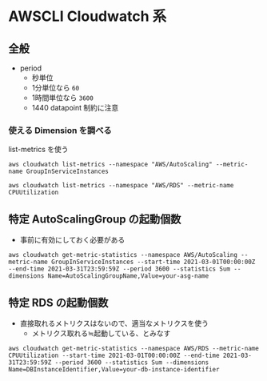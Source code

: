 # AWSCLI Cloudwatch 系

## 全般
- period
    - 秒単位
    - 1分単位なら `60`
    - 1時間単位なら `3600`
    - 1440 datapoint 制約に注意

### 使える Dimension を調べる
list-metrics を使う

```
aws cloudwatch list-metrics --namespace "AWS/AutoScaling" --metric-name GroupInServiceInstances

aws cloudwatch list-metrics --namespace "AWS/RDS" --metric-name CPUUtilization
```

## 特定 AutoScalingGroup の起動個数
- 事前に有効にしておく必要がある

```
aws cloudwatch get-metric-statistics --namespace AWS/AutoScaling --metric-name GroupInServiceInstances --start-time 2021-03-01T00:00:00Z --end-time 2021-03-31T23:59:59Z --period 3600 --statistics Sum --dimensions Name=AutoScalingGroupName,Value=your-asg-name
```

## 特定 RDS の起動個数
- 直接取れるメトリクスはないので、適当なメトリクスを使う
    - メトリクス取れる≒起動している、とみなす

```
aws cloudwatch get-metric-statistics --namespace AWS/RDS --metric-name CPUUtilization --start-time 2021-03-01T00:00:00Z --end-time 2021-03-31T23:59:59Z --period 3600 --statistics Sum --dimensions Name=DBInstanceIdentifier,Value=your-db-instance-identifier
```
